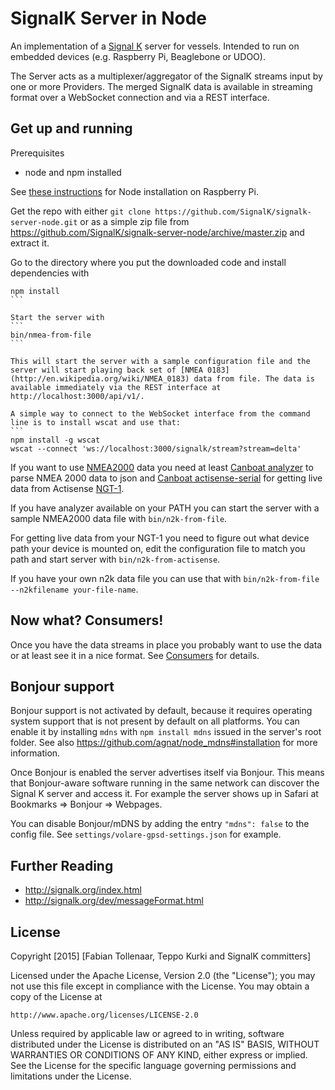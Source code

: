 SignalK Server in Node
================

An implementation of a [Signal K](http://signalk.org) server for vessels. Intended to run on embedded devices (e.g. Raspberry Pi, Beaglebone or UDOO). 

The Server acts as a multiplexer/aggregator of the SignalK streams input by one or more Providers. The merged SignalK data   is available in streaming format over a WebSocket connection and via a REST interface.


Get up and running
------------------
Prerequisites
* node and npm installed

See [these instructions](https://github.com/joyent/node/wiki/Installing-Node.js-via-package-manager#debian-and-ubuntu-based-linux-distributions) for Node installation on Raspberry Pi.

Get the repo with either `git clone https://github.com/SignalK/signalk-server-node.git`
or as a simple zip file from https://github.com/SignalK/signalk-server-node/archive/master.zip and extract it.

Go to the directory where you put the downloaded code and install dependencies with 
````
npm install
```

Start the server with 
```
bin/nmea-from-file
```

This will start the server with a sample configuration file and the server will start playing back set of [NMEA 0183](http://en.wikipedia.org/wiki/NMEA_0183) data from file. The data is available immediately via the REST interface at http://localhost:3000/api/v1/.

A simple way to connect to the WebSocket interface from the command line is to install wscat and use that:
```
npm install -g wscat
wscat --connect 'ws://localhost:3000/signalk/stream?stream=delta'
````

If you want to use [NMEA2000](http://en.wikipedia.org/wiki/NMEA_2000) data you need at least [Canboat analyzer](https://github.com/canboat/canboat/wiki/analyzer) to parse NMEA 2000 data to json and [Canboat actisense-serial](https://github.com/canboat/canboat/wiki/actisense-serial) for getting live data from Actisense [NGT-1](http://www.actisense.com/products/nmea-2000/ngt-1/ngt-1). 

If you have analyzer available on your PATH you can start the server with a sample NMEA2000 data file with `bin/n2k-from-file`. 

For getting live data from your NGT-1 you need to figure out what device path your device is mounted on, edit the configuration file to match you path and start server with `bin/n2k-from-actisense`.

If you have your own n2k data file you can use that with `bin/n2k-from-file --n2kfilename your-file-name`.

Now what? Consumers!
---------------

Once you have the data streams in place you probably want to use the data or at least see it in a nice format. See [Consumers](https://github.com/SignalK/signalk-server-node/blob/master/CONSUMERS.md) for details.

Bonjour support
---------------

Bonjour support is not activated by default, because it requires operating system support that is not present by default on all platforms. You can enable it by installing `mdns` with `npm install mdns` issued in the server's root folder. See also https://github.com/agnat/node_mdns#installation for more information.

Once Bonjour is enabled the server advertises itself via Bonjour. This means that Bonjour-aware software running in the same network can discover the Signal K server and access it. For example the server shows up in Safari at Bookmarks => Bonjour => Webpages.

You can disable Bonjour/mDNS by adding the entry `"mdns": false` to the config file. See `settings/volare-gpsd-settings.json` for example.

Further Reading
---------------
* http://signalk.org/index.html
* http://signalk.org/dev/messageFormat.html


License
-------
Copyright [2015] [Fabian Tollenaar, Teppo Kurki and SignalK committers]

Licensed under the Apache License, Version 2.0 (the "License");
you may not use this file except in compliance with the License.
You may obtain a copy of the License at

    http://www.apache.org/licenses/LICENSE-2.0

Unless required by applicable law or agreed to in writing, software
distributed under the License is distributed on an "AS IS" BASIS,
WITHOUT WARRANTIES OR CONDITIONS OF ANY KIND, either express or implied.
See the License for the specific language governing permissions and
limitations under the License.
